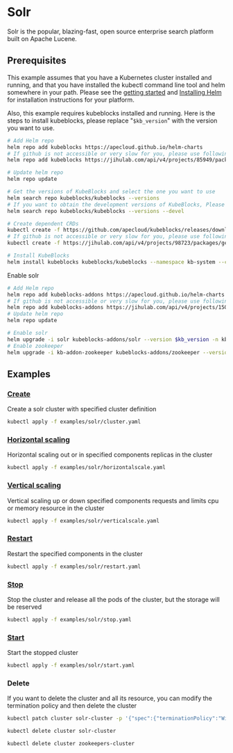 # Solr

Solr is the popular, blazing-fast, open source enterprise search platform built on Apache Lucene.

## Prerequisites

This example assumes that you have a Kubernetes cluster installed and running, and that you have installed the kubectl command line tool and helm somewhere in your path. Please see the [getting started](https://kubernetes.io/docs/setup/)  and [Installing Helm](https://helm.sh/docs/intro/install/) for installation instructions for your platform.

Also, this example requires kubeblocks installed and running. Here is the steps to install kubeblocks, please replace "`$kb_version`" with the version you want to use.
```bash
# Add Helm repo 
helm repo add kubeblocks https://apecloud.github.io/helm-charts
# If github is not accessible or very slow for you, please use following repo instead
helm repo add kubeblocks https://jihulab.com/api/v4/projects/85949/packages/helm/stable

# Update helm repo
helm repo update

# Get the versions of KubeBlocks and select the one you want to use
helm search repo kubeblocks/kubeblocks --versions
# If you want to obtain the development versions of KubeBlocks, Please add the '--devel' parameter as the following command
helm search repo kubeblocks/kubeblocks --versions --devel

# Create dependent CRDs
kubectl create -f https://github.com/apecloud/kubeblocks/releases/download/v$kb_version/kubeblocks_crds.yaml
# If github is not accessible or very slow for you, please use following command instead
kubectl create -f https://jihulab.com/api/v4/projects/98723/packages/generic/kubeblocks/v$kb_version/kubeblocks_crds.yaml

# Install KubeBlocks
helm install kubeblocks kubeblocks/kubeblocks --namespace kb-system --create-namespace --version="$kb_version"
```
Enable solr
```bash
# Add Helm repo 
helm repo add kubeblocks-addons https://apecloud.github.io/helm-charts
# If github is not accessible or very slow for you, please use following repo instead
helm repo add kubeblocks-addons https://jihulab.com/api/v4/projects/150246/packages/helm/stable
# Update helm repo
helm repo update

# Enable solr 
helm upgrade -i solr kubeblocks-addons/solr --version $kb_version -n kb-system  
# Enable zookeeper
helm upgrade -i kb-addon-zookeeper kubeblocks-addons/zookeeper --version $kb_version -n kb-system 
``` 

## Examples

### [Create](cluster.yaml)
Create a solr cluster with specified cluster definition 
```bash
kubectl apply -f examples/solr/cluster.yaml
```

### [Horizontal scaling](horizontalscale.yaml)
Horizontal scaling out or in specified components replicas in the cluster
```bash
kubectl apply -f examples/solr/horizontalscale.yaml
```

### [Vertical scaling](verticalscale.yaml)
Vertical scaling up or down specified components requests and limits cpu or memory resource in the cluster
```bash
kubectl apply -f examples/solr/verticalscale.yaml
```

### [Restart](restart.yaml)
Restart the specified components in the cluster
```bash
kubectl apply -f examples/solr/restart.yaml
```

### [Stop](stop.yaml)
Stop the cluster and release all the pods of the cluster, but the storage will be reserved
```bash
kubectl apply -f examples/solr/stop.yaml
```

### [Start](start.yaml)
Start the stopped cluster
```bash
kubectl apply -f examples/solr/start.yaml
```

### Delete
If you want to delete the cluster and all its resource, you can modify the termination policy and then delete the cluster
```bash
kubectl patch cluster solr-cluster -p '{"spec":{"terminationPolicy":"WipeOut"}}' --type="merge"

kubectl delete cluster solr-cluster

kubectl delete cluster zookeepers-cluster
```
